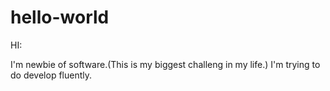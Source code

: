 # hello-world
HI:

I'm newbie of software.(This is my biggest challeng in my life.)
I'm trying to do develop fluently.
